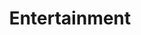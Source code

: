 ---
layout: classification
title: Entertainment
image: /img/classifications/entertainment.jpeg
featured: false
applications: true
tags:
 - Movies
 - TV Shows
description:
  Entertainment has always been one of the most important industries in history. Storytelling, music, drama, dance, and different kinds of performance exist in all cultures and have developed into sophisticated forms. Engaging the audience is the most important aspect of any form of entertainment. Learn how to become a better entertainer and how to raise to the top in your field.
---